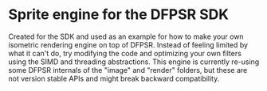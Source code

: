 # Sprite engine for the DFPSR SDK

Created for the SDK and used as an example for how to make your own isometric rendering engine on top of DFPSR.
Instead of feeling limited by what it can't do, try modifying the code and optimizing your own filters using the SIMD and threading abstractions.
This engine is currently re-using some DFPSR internals of the "image" and "render" folders, but these are not version stable APIs and might break backward compatibility.
